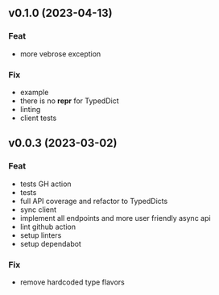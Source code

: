 ## v0.1.0 (2023-04-13)

### Feat

- more vebrose exception

### Fix

- example
- there is no __repr__ for TypedDict
- linting
- client tests

## v0.0.3 (2023-03-02)

### Feat

- tests GH action
- tests
- full API coverage and refactor to TypedDicts
- sync client
- implement all endpoints and more user friendly async api
- lint github action
- setup linters
- setup dependabot

### Fix

- remove hardcoded type flavors
